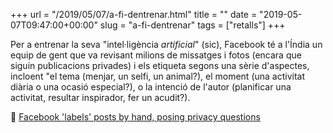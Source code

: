 +++
url = "/2019/05/07/a-fi-dentrenar.html"
title = ""
date = "2019-05-07T09:47:00+00:00"
slug = "a-fi-dentrenar"
tags = ["retalls"]
+++

Per a entrenar la seva "intel·ligència *artificial*" (sic), Facebook té a l'Índia un equip de gent que va revisant milions de missatges i fotos (encara que siguin publicacions privades) i els etiqueta segons una sèrie d'aspectes, incloent "el tema  (menjar, un selfi, un animal?), el moment (una activitat diària o una ocasió especial?), o la intenció de l'autor (planificar una activitat, resultar inspirador, fer un acudit?).

📎 [Facebook 'labels' posts by hand, posing privacy questions](https://www.reuters.com/article/us-facebook-ai/facebook-labels-posts-by-hand-posing-privacy-questions-idUSKCN1SC01T)
